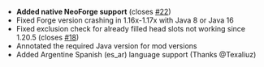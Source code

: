 - **Added native NeoForge support** (closes [#22](https://github.com/Tschipcraft/more_mobs/issues/22))
- Fixed Forge version crashing in 1.16x-1.17x with Java 8 or Java 16
- Fixed exclusion check for already filled head slots not working since 1.20.5 (closes [#18](https://github.com/Tschipcraft/more_mobs/issues/18))
- Annotated the required Java version for mod versions
- Added Argentine Spanish (es_ar) language support (Thanks @Texaliuz)
